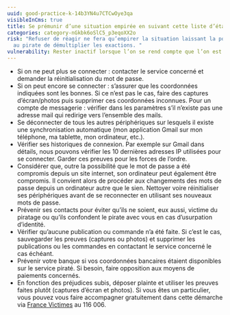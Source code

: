 ```yaml
---
uuid: good-practice-k-14b3YN4u7CTCwOye3qa
visibleInCms: true
title: Se prémunir d’une situation empirée en suivant cette liste d’étapes
categories: category-nGkbk6oSlC5_p3eqoXX2o
risk: "Refuser de réagir ne fera qu’empirer la situation laissant la possibilité
  au pirate de démultiplier les exactions. "
vulnerability: Rester inactif lorsque l’on se rend compte que l’on est piraté.
---
```

* Si on ne peut plus se connecter : contacter le service concerné et demander la réinitialisation du mot de passe. 
* Si on peut encore se connecter : s’assurer que les coordonnées indiquées sont les bonnes. Si ce n’est pas le cas, faire des captures d’écran/photos puis supprimer ces coordonnées inconnues. Pour un compte de messagerie : vérifier dans les paramètres s’il n’existe pas une adresse mail qui redirige vers l’ensemble des mails.
* Se déconnecter de tous les autres périphériques sur lesquels il existe une synchronisation automatique (mon application Gmail sur mon téléphone, ma tablette, mon ordinateur, etc.).
* Vérifier ses historiques de connexion. Par exemple sur Gmail dans détails, nous pouvons vérifier les 10 dernières adresses IP utilisées pour se connecter. Garder ces preuves pour les forces de l’ordre.
* Considérer que, outre la possibilité que le mot de passe a été compromis depuis un site internet, son ordinateur peut également être compromis. Il convient alors de procéder aux changements des mots de passe depuis un ordinateur autre que le sien. Nettoyer voire réinitialiser ses périphériques avant de se reconnecter en utilisant ses nouveaux mots de passe.
* Prévenir ses contacts pour éviter qu’ils ne soient, eux aussi, victime du piratage ou qu’ils confondent le pirate avec vous en cas d’usurpation d’identité.
* Vérifier qu’aucune publication ou commande n’a été faite. Si c’est le cas, sauvegarder les preuves (captures ou photos) et supprimer les publications ou les commandes en contactant le service concerné le cas échéant. 
* Prévenir votre banque si vos coordonnées bancaires étaient disponibles sur le service piraté. Si besoin, faire opposition aux moyens de paiements concernés.
* En fonction des préjudices subis, déposer plainte et utiliser les preuves faites plutôt (captures d’écran et photos). Si vous êtes un particulier, vous pouvez vous faire accompagner gratuitement dans cette démarche via [France Victimes](https://www.france-victimes.fr/) au 116 006.